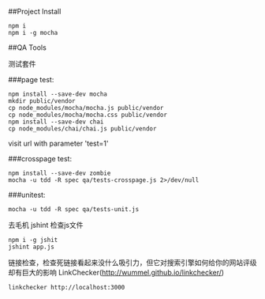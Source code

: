 ##Project Install
```
npm i
npm i -g mocha
```

##QA Tools

测试套件

###page test: 
```
npm install --save-dev mocha
mkdir public/vendor
cp node_modules/mocha/mocha.js public/vendor
cp node_modules/mocha/mocha.css public/vendor
npm install --save-dev chai
cp node_modules/chai/chai.js public/vendor
```
visit url with parameter 'test=1'

###crosspage test:
```
npm install --save-dev zombie
mocha -u tdd -R spec qa/tests-crosspage.js 2>/dev/null
```

###unitest:
```
mocha -u tdd -R spec qa/tests-unit.js
```

去毛机 jshint 检查js文件
```
npm i -g jshit
jshint app.js
```

链接检查，检查死链接看起来没什么吸引力，但它对搜索引擎如何给你的网站评级却有巨大的影响
LinkChecker(http://wummel.github.io/linkchecker/)
```
linkchecker http://localhost:3000
```